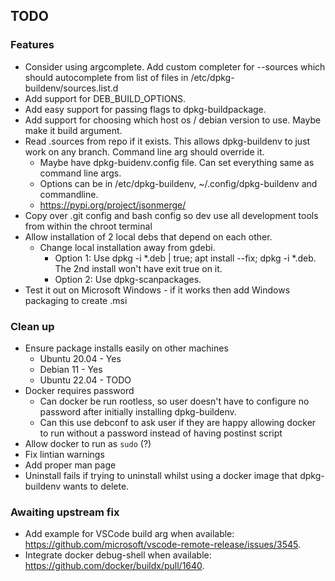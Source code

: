 ## TODO


### Features
* Consider using argcomplete. Add custom completer for --sources which should autocomplete from list of files in /etc/dpkg-buildenv/sources.list.d
* Add support for DEB_BUILD_OPTIONS.
* Add easy support for passing flags to dpkg-buildpackage.
* Add support for choosing which host os / debian version to use. Maybe make it build argument.
* Read .sources from repo if it exists. This allows dpkg-buildenv to just work on any branch. Command line arg should override it.
    * Maybe have dpkg-buidenv.config file. Can set everything same as command line args.
    * Options can be in /etc/dpkg-buildenv, ~/.config/dpkg-buildenv and commandline.
    * https://pypi.org/project/jsonmerge/
* Copy over .git config and bash config so dev use all development tools from within the chroot terminal
* Allow installation of 2 local debs that depend on each other.
    * Change local installation away from gdebi.
        * Option 1: Use dpkg -i *.deb | true; apt install --fix; dpkg -i *.deb. The 2nd install won't have exit true on it.
        * Option 2: Use dpkg-scanpackages.
* Test it out on Microsoft Windows - if it works then add Windows packaging to create .msi


### Clean up 
* Ensure package installs easily on other machines
    * Ubuntu 20.04 - Yes
    * Debian 11 - Yes
    * Ubuntu 22.04 - TODO
* Docker requires password 
    * Can docker be run rootless, so user doesn't have to configure no password after initially installing dpkg-buildenv. 
    * Can this use debconf to ask user if they are happy allowing docker to run without a password instead of having postinst script
* Allow docker to run as `sudo` (?)
* Fix lintian warnings
* Add proper man page
* Uninstall fails if trying to uninstall whilst using a docker image that dpkg-buildenv wants to delete.


### Awaiting upstream fix
* Add example for VSCode build arg when available: https://github.com/microsoft/vscode-remote-release/issues/3545.
* Integrate docker debug-shell when available: https://github.com/docker/buildx/pull/1640.
